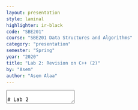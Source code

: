 ```yaml
---
layout: presentation
style: laminal
highlighter: ir-black
code: "SBE201"
course: "SBE201 Data Structures and Algorithms"
category: "presentation"
semester: "Spring"
year: "2020"
title: "Lab 2: Revision on C++ (2)"
by: "Asem"
author: "Asem Alaa"
---
```

    
<textarea id="source" markdown="1">

# Lab 2

## Revision on C++ (2)

##### Presentation by *{{ page.author }}*

{% include presentation-margins.html %}

---
class: left, top
## Command Line Arguments

--
### Examples: Why Command Line Arguments


--
* `apt-get install vlc`
* `git commit -a -m "correction of problem 3!"`
* `cp [file] [target path]`

---
class: left, top
### Command Line Arguments in C and C++

--
```c++
#include <iostream>
// argc is counter for the arguments, including the application-name.
// argv is array of strings representing the arguments.
int main( int argc, char *argv[] )
{
    std::cout << "Arguments count:" << argc << std::endl;

    for( int i = 0 ; i < argc ; ++i )
    {
        std::cout << "Argument:" << argv[ i ] << std::endl;
    }
}
```

---
class: left, top
#### Example: Simple calculater from command line arguments

--
What if we have a simple calculator like this.

--
```terminal
$ ./myCalculator 12.4 + 3.2
20
```

--
![](/gallery/argv2.svg)


---
class: left, top

#### Convert from string form to integer form?

--
```c++
int x = "40"; // Compiler Error (Type Mismatch)

int y = std::atoi("40"); // Now this works, and y = 40.

double z = std::atof("13.9"); // z = 13.9
```

--
* `std::atoi` converts string representation => integer representation.
--
* `std::atof` converts a string representation => double representation.
--
* `#include <cstdlib>`.

---
class: left, top

```c++
#include <iostream>
#include <cstdlib>

// Our logic
double calculation( double a , double b , char operation );

int main( int argc , char *argv[] )
{
    double a = std::atof( argv[1] );
    double b = std::atof( argv[3] );

    char *op_string = argv[2];
    char op = op_string[0];

    std::cout << calculcation( a , b , op ) << std::endl;
    return 0;
}
```

---
class: left, top

```c++
double calculation( double a , double b , char operation )
{
  switch( operation )
  {
    case '+': return a + b;
    case '-': return a - b;
    case 'x': return a * b;
    case '/': return a / b;
    default:  return 0;
  }
}
```

---
class: left, top
![](/gallery/argv2.svg)


---
class: left, top
## Making Your Own Header Libraries

### [{DRY}](https://en.wikipedia.org/wiki/Don%27t_repeat_yourself)
#### i.e Don't repeat your self

* Don't copy codes.
* If you need to fix a mistake, fix it from one place.

---
class: left, top

<img style="width:95%" src="/gallery/multiplefiles.svg">

</textarea>